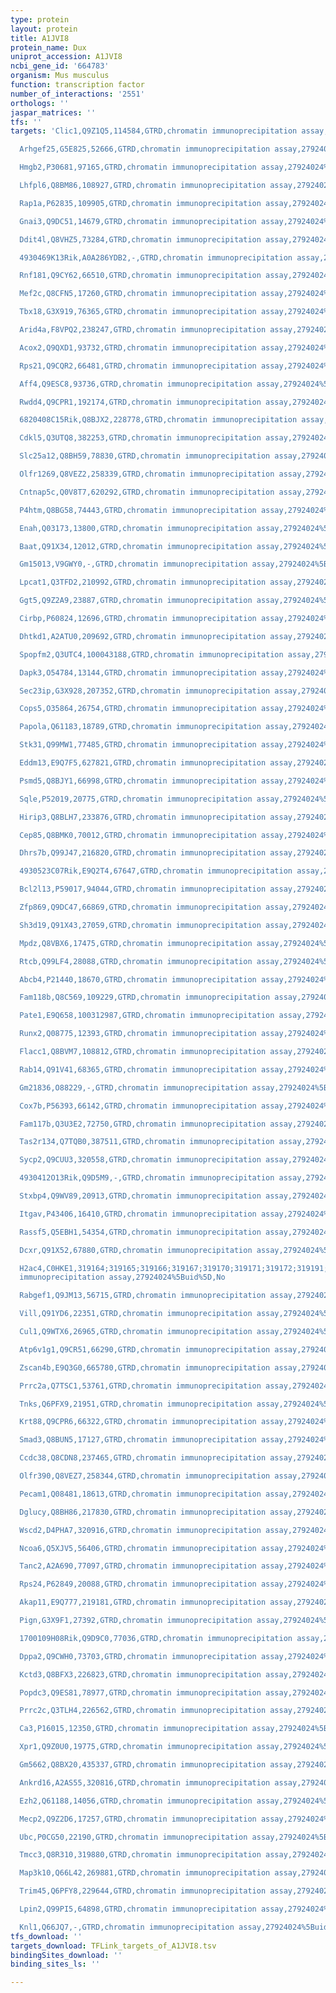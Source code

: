 ```yaml
---
type: protein
layout: protein
title: A1JVI8
protein_name: Dux
uniprot_accession: A1JVI8
ncbi_gene_id: '664783'
organism: Mus musculus
function: transcription factor
number_of_interactions: '2551'
orthologs: ''
jaspar_matrices: ''
tfs: ''
targets: 'Clic1,Q9Z1Q5,114584,GTRD,chromatin immunoprecipitation assay,27924024%5Buid%5D,No

  Arhgef25,G5E825,52666,GTRD,chromatin immunoprecipitation assay,27924024%5Buid%5D,No

  Hmgb2,P30681,97165,GTRD,chromatin immunoprecipitation assay,27924024%5Buid%5D,No

  Lhfpl6,Q8BM86,108927,GTRD,chromatin immunoprecipitation assay,27924024%5Buid%5D,No

  Rap1a,P62835,109905,GTRD,chromatin immunoprecipitation assay,27924024%5Buid%5D,No

  Gnai3,Q9DC51,14679,GTRD,chromatin immunoprecipitation assay,27924024%5Buid%5D,No

  Ddit4l,Q8VHZ5,73284,GTRD,chromatin immunoprecipitation assay,27924024%5Buid%5D,No

  4930469K13Rik,A0A286YDB2,-,GTRD,chromatin immunoprecipitation assay,27924024%5Buid%5D,No

  Rnf181,Q9CY62,66510,GTRD,chromatin immunoprecipitation assay,27924024%5Buid%5D,No

  Mef2c,Q8CFN5,17260,GTRD,chromatin immunoprecipitation assay,27924024%5Buid%5D,No

  Tbx18,G3X919,76365,GTRD,chromatin immunoprecipitation assay,27924024%5Buid%5D,No

  Arid4a,F8VPQ2,238247,GTRD,chromatin immunoprecipitation assay,27924024%5Buid%5D,No

  Acox2,Q9QXD1,93732,GTRD,chromatin immunoprecipitation assay,27924024%5Buid%5D,No

  Rps21,Q9CQR2,66481,GTRD,chromatin immunoprecipitation assay,27924024%5Buid%5D,No

  Aff4,Q9ESC8,93736,GTRD,chromatin immunoprecipitation assay,27924024%5Buid%5D,No

  Rwdd4,Q9CPR1,192174,GTRD,chromatin immunoprecipitation assay,27924024%5Buid%5D,No

  6820408C15Rik,Q8BJX2,228778,GTRD,chromatin immunoprecipitation assay,27924024%5Buid%5D,No

  Cdkl5,Q3UTQ8,382253,GTRD,chromatin immunoprecipitation assay,27924024%5Buid%5D,No

  Slc25a12,Q8BH59,78830,GTRD,chromatin immunoprecipitation assay,27924024%5Buid%5D,No

  Olfr1269,Q8VEZ2,258339,GTRD,chromatin immunoprecipitation assay,27924024%5Buid%5D,No

  Cntnap5c,Q0V8T7,620292,GTRD,chromatin immunoprecipitation assay,27924024%5Buid%5D,No

  P4htm,Q8BG58,74443,GTRD,chromatin immunoprecipitation assay,27924024%5Buid%5D,No

  Enah,Q03173,13800,GTRD,chromatin immunoprecipitation assay,27924024%5Buid%5D,No

  Baat,Q91X34,12012,GTRD,chromatin immunoprecipitation assay,27924024%5Buid%5D,No

  Gm15013,V9GWY0,-,GTRD,chromatin immunoprecipitation assay,27924024%5Buid%5D,No

  Lpcat1,Q3TFD2,210992,GTRD,chromatin immunoprecipitation assay,27924024%5Buid%5D,No

  Ggt5,Q9Z2A9,23887,GTRD,chromatin immunoprecipitation assay,27924024%5Buid%5D,No

  Cirbp,P60824,12696,GTRD,chromatin immunoprecipitation assay,27924024%5Buid%5D,No

  Dhtkd1,A2ATU0,209692,GTRD,chromatin immunoprecipitation assay,27924024%5Buid%5D,No

  Spopfm2,Q3UTC4,100043188,GTRD,chromatin immunoprecipitation assay,27924024%5Buid%5D,No

  Dapk3,O54784,13144,GTRD,chromatin immunoprecipitation assay,27924024%5Buid%5D,No

  Sec23ip,G3X928,207352,GTRD,chromatin immunoprecipitation assay,27924024%5Buid%5D,No

  Cops5,O35864,26754,GTRD,chromatin immunoprecipitation assay,27924024%5Buid%5D,No

  Papola,Q61183,18789,GTRD,chromatin immunoprecipitation assay,27924024%5Buid%5D,No

  Stk31,Q99MW1,77485,GTRD,chromatin immunoprecipitation assay,27924024%5Buid%5D,No

  Eddm13,E9Q7F5,627821,GTRD,chromatin immunoprecipitation assay,27924024%5Buid%5D,No

  Psmd5,Q8BJY1,66998,GTRD,chromatin immunoprecipitation assay,27924024%5Buid%5D,No

  Sqle,P52019,20775,GTRD,chromatin immunoprecipitation assay,27924024%5Buid%5D,No

  Hirip3,Q8BLH7,233876,GTRD,chromatin immunoprecipitation assay,27924024%5Buid%5D,No

  Cep85,Q8BMK0,70012,GTRD,chromatin immunoprecipitation assay,27924024%5Buid%5D,No

  Dhrs7b,Q99J47,216820,GTRD,chromatin immunoprecipitation assay,27924024%5Buid%5D,No

  4930523C07Rik,E9Q2T4,67647,GTRD,chromatin immunoprecipitation assay,27924024%5Buid%5D,No

  Bcl2l13,P59017,94044,GTRD,chromatin immunoprecipitation assay,27924024%5Buid%5D,No

  Zfp869,Q9DC47,66869,GTRD,chromatin immunoprecipitation assay,27924024%5Buid%5D,No

  Sh3d19,Q91X43,27059,GTRD,chromatin immunoprecipitation assay,27924024%5Buid%5D,No

  Mpdz,Q8VBX6,17475,GTRD,chromatin immunoprecipitation assay,27924024%5Buid%5D,No

  Rtcb,Q99LF4,28088,GTRD,chromatin immunoprecipitation assay,27924024%5Buid%5D,No

  Abcb4,P21440,18670,GTRD,chromatin immunoprecipitation assay,27924024%5Buid%5D,No

  Fam118b,Q8C569,109229,GTRD,chromatin immunoprecipitation assay,27924024%5Buid%5D,No

  Pate1,E9Q658,100312987,GTRD,chromatin immunoprecipitation assay,27924024%5Buid%5D,No

  Runx2,Q08775,12393,GTRD,chromatin immunoprecipitation assay,27924024%5Buid%5D,No

  Flacc1,Q8BVM7,108812,GTRD,chromatin immunoprecipitation assay,27924024%5Buid%5D,No

  Rab14,Q91V41,68365,GTRD,chromatin immunoprecipitation assay,27924024%5Buid%5D,No

  Gm21836,O88229,-,GTRD,chromatin immunoprecipitation assay,27924024%5Buid%5D,No

  Cox7b,P56393,66142,GTRD,chromatin immunoprecipitation assay,27924024%5Buid%5D,No

  Fam117b,Q3U3E2,72750,GTRD,chromatin immunoprecipitation assay,27924024%5Buid%5D,No

  Tas2r134,Q7TQB0,387511,GTRD,chromatin immunoprecipitation assay,27924024%5Buid%5D,No

  Sycp2,Q9CUU3,320558,GTRD,chromatin immunoprecipitation assay,27924024%5Buid%5D,No

  4930412O13Rik,Q9D5M9,-,GTRD,chromatin immunoprecipitation assay,27924024%5Buid%5D,No

  Stxbp4,Q9WV89,20913,GTRD,chromatin immunoprecipitation assay,27924024%5Buid%5D,No

  Itgav,P43406,16410,GTRD,chromatin immunoprecipitation assay,27924024%5Buid%5D,No

  Rassf5,Q5EBH1,54354,GTRD,chromatin immunoprecipitation assay,27924024%5Buid%5D,No

  Dcxr,Q91X52,67880,GTRD,chromatin immunoprecipitation assay,27924024%5Buid%5D,No

  H2ac4,C0HKE1,319164;319165;319166;319167;319170;319171;319172;319191;665433,GTRD,chromatin
  immunoprecipitation assay,27924024%5Buid%5D,No

  Rabgef1,Q9JM13,56715,GTRD,chromatin immunoprecipitation assay,27924024%5Buid%5D,No

  Vill,Q91YD6,22351,GTRD,chromatin immunoprecipitation assay,27924024%5Buid%5D,No

  Cul1,Q9WTX6,26965,GTRD,chromatin immunoprecipitation assay,27924024%5Buid%5D,No

  Atp6v1g1,Q9CR51,66290,GTRD,chromatin immunoprecipitation assay,27924024%5Buid%5D,No

  Zscan4b,E9Q3G0,665780,GTRD,chromatin immunoprecipitation assay,27924024%5Buid%5D,No

  Prrc2a,Q7TSC1,53761,GTRD,chromatin immunoprecipitation assay,27924024%5Buid%5D,No

  Tnks,Q6PFX9,21951,GTRD,chromatin immunoprecipitation assay,27924024%5Buid%5D,No

  Krt88,Q9CPR6,66322,GTRD,chromatin immunoprecipitation assay,27924024%5Buid%5D,No

  Smad3,Q8BUN5,17127,GTRD,chromatin immunoprecipitation assay,27924024%5Buid%5D,No

  Ccdc38,Q8CDN8,237465,GTRD,chromatin immunoprecipitation assay,27924024%5Buid%5D,No

  Olfr390,Q8VEZ7,258344,GTRD,chromatin immunoprecipitation assay,27924024%5Buid%5D,No

  Pecam1,Q08481,18613,GTRD,chromatin immunoprecipitation assay,27924024%5Buid%5D,No

  Dglucy,Q8BH86,217830,GTRD,chromatin immunoprecipitation assay,27924024%5Buid%5D,No

  Wscd2,D4PHA7,320916,GTRD,chromatin immunoprecipitation assay,27924024%5Buid%5D,No

  Ncoa6,Q5XJV5,56406,GTRD,chromatin immunoprecipitation assay,27924024%5Buid%5D,No

  Tanc2,A2A690,77097,GTRD,chromatin immunoprecipitation assay,27924024%5Buid%5D,No

  Rps24,P62849,20088,GTRD,chromatin immunoprecipitation assay,27924024%5Buid%5D,No

  Akap11,E9Q777,219181,GTRD,chromatin immunoprecipitation assay,27924024%5Buid%5D,No

  Pign,G3X9F1,27392,GTRD,chromatin immunoprecipitation assay,27924024%5Buid%5D,No

  1700109H08Rik,Q9D9C0,77036,GTRD,chromatin immunoprecipitation assay,27924024%5Buid%5D,No

  Dppa2,Q9CWH0,73703,GTRD,chromatin immunoprecipitation assay,27924024%5Buid%5D,No

  Kctd3,Q8BFX3,226823,GTRD,chromatin immunoprecipitation assay,27924024%5Buid%5D,No

  Popdc3,Q9ES81,78977,GTRD,chromatin immunoprecipitation assay,27924024%5Buid%5D,No

  Prrc2c,Q3TLH4,226562,GTRD,chromatin immunoprecipitation assay,27924024%5Buid%5D,No

  Ca3,P16015,12350,GTRD,chromatin immunoprecipitation assay,27924024%5Buid%5D,No

  Xpr1,Q9Z0U0,19775,GTRD,chromatin immunoprecipitation assay,27924024%5Buid%5D,No

  Gm5662,Q8BX20,435337,GTRD,chromatin immunoprecipitation assay,27924024%5Buid%5D,No

  Ankrd16,A2AS55,320816,GTRD,chromatin immunoprecipitation assay,27924024%5Buid%5D,No

  Ezh2,Q61188,14056,GTRD,chromatin immunoprecipitation assay,27924024%5Buid%5D,No

  Mecp2,Q9Z2D6,17257,GTRD,chromatin immunoprecipitation assay,27924024%5Buid%5D,No

  Ubc,P0CG50,22190,GTRD,chromatin immunoprecipitation assay,27924024%5Buid%5D,No

  Tmcc3,Q8R310,319880,GTRD,chromatin immunoprecipitation assay,27924024%5Buid%5D,No

  Map3k10,Q66L42,269881,GTRD,chromatin immunoprecipitation assay,27924024%5Buid%5D,No

  Trim45,Q6PFY8,229644,GTRD,chromatin immunoprecipitation assay,27924024%5Buid%5D,No

  Lpin2,Q99PI5,64898,GTRD,chromatin immunoprecipitation assay,27924024%5Buid%5D,No

  Knl1,Q66JQ7,-,GTRD,chromatin immunoprecipitation assay,27924024%5Buid%5D,No'
tfs_download: ''
targets_download: TFLink_targets_of_A1JVI8.tsv
bindingSites_download: ''
binding_sites_ls: ''

---
```

